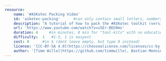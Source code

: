 ```yaml
---
resource:
    name: '#ASKotec Packing Video'
    id: 'askotec-packing'      #can only contain small letters, numbers, minus and underscore. needs to be the same as the file name
    description: "A tutorial of how to pack the #ASKotec toolkit (version 2.0)"
    url: 'https://www.youtube.com/watch?v=v5Er-BEG9ms'
    duration: 4     #in minutes, 0 min for "tool-kits" with no educational timeframe
    difficulty:  1   #1-3, 1 is easyest
    cost: 0      #in $ (dont leave empty, but type 0 instead)
    license: '[CC-BY-SA 4.0](https://choosealicense.com/licenses/cc-by-sa-4.0/)' #e.g. CC BY-SA 4.0, can have [link](URL)
    author: '[Timm Wille](https://github.com/timmwille), Bastian Menningen, Nour Fekry' #add the author/organisation name in here, use [markdown](URL) formatting to link to website/reference. You can add also multiple authors via '[author 1](link1), [author 2](link2), author 3'
---
```

